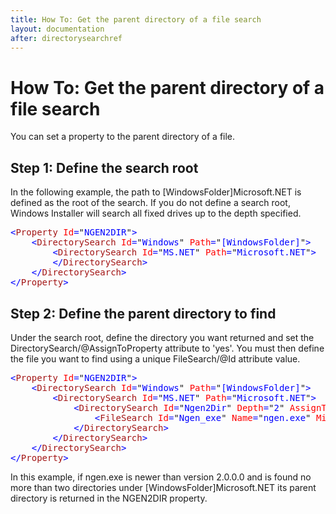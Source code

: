 ```yaml
---
title: How To: Get the parent directory of a file search
layout: documentation
after: directorysearchref
---
```

# How To: Get the parent directory of a file search
You can set a property to the parent directory of a file.

## Step 1: Define the search root
In the following example, the path to [WindowsFolder]Microsoft.NET is defined as the root of the search. If you do not define a search root, Windows Installer will search all fixed drives up to the depth specified.

<pre><span style="COLOR: blue">&lt;</span><span style="COLOR: #a31515">Property </span><span style="COLOR: red">Id</span><span style="COLOR: blue">=</span>"<span style="COLOR: blue">NGEN2DIR</span>"<span style="COLOR: blue">&gt;
    &lt;</span><span style="COLOR: #a31515">DirectorySearch </span><span style="COLOR: red">Id</span><span style="COLOR: blue">=</span>"<span style="COLOR: blue">Windows</span>" <span style="COLOR: red">Path</span><span style="COLOR: blue">=</span>"<span style="COLOR: blue">[WindowsFolder]</span>"<span style="COLOR: blue">&gt;
        &lt;</span><span style="COLOR: #a31515">DirectorySearch </span><span style="COLOR: red">Id</span><span style="COLOR: blue">=</span>"<span style="COLOR: blue">MS.NET</span>" <span style="COLOR: red">Path</span><span style="COLOR: blue">=</span>"<span style="COLOR: blue">Microsoft.NET</span>"<span style="COLOR: blue">&gt;
        &lt;/</span><span style="COLOR: #a31515">DirectorySearch</span><span style="COLOR: blue">&gt;
    &lt;/</span><span style="COLOR: #a31515">DirectorySearch</span><span style="COLOR: blue">&gt;
&lt;/</span><span style="COLOR: #a31515">Property</span><span style="COLOR: blue">&gt;</span></pre>

## Step 2: Define the parent directory to find
Under the search root, define the directory you want returned and set the DirectorySearch/@AssignToProperty attribute to &apos;yes&apos;. You must then define the file you want to find using a unique FileSearch/@Id attribute value.

<pre><span style="COLOR: blue">&lt;</span><span style="COLOR: #a31515">Property </span><span style="COLOR: red">Id</span><span style="COLOR: blue">=</span>"<span style="COLOR: blue">NGEN2DIR</span>"<span style="COLOR: blue">&gt;
    &lt;</span><span style="COLOR: #a31515">DirectorySearch </span><span style="COLOR: red">Id</span><span style="COLOR: blue">=</span>"<span style="COLOR: blue">Windows</span>" <span style="COLOR: red">Path</span><span style="COLOR: blue">=</span>"<span style="COLOR: blue">[WindowsFolder]</span>"<span style="COLOR: blue">&gt;
        &lt;</span><span style="COLOR: #a31515">DirectorySearch </span><span style="COLOR: red">Id</span><span style="COLOR: blue">=</span>"<span style="COLOR: blue">MS.NET</span>" <span style="COLOR: red">Path</span><span style="COLOR: blue">=</span>"<span style="COLOR: blue">Microsoft.NET</span>"<span style="COLOR: blue">&gt;
            &lt;</span><span style="COLOR: #a31515">DirectorySearch </span><span style="COLOR: red">Id</span><span style="COLOR: blue">=</span>"<span style="COLOR: blue">Ngen2Dir</span>" <span style="COLOR: red">Depth</span><span style="COLOR: blue">=</span>"<span style="COLOR: blue">2</span>" <span style="COLOR: red">AssignToProperty</span><span style="COLOR: blue">=</span>"<span style="COLOR: blue">yes</span>"<span style="COLOR: blue">&gt;
                &lt;</span><span style="COLOR: #a31515">FileSearch </span><span style="COLOR: red">Id</span><span style="COLOR: blue">=</span>"<span style="COLOR: blue">Ngen_exe</span>" <span style="COLOR: red">Name</span><span style="COLOR: blue">=</span>"<span style="COLOR: blue">ngen.exe</span>" <span style="COLOR: red">MinVersion</span><span style="COLOR: blue">=</span>"<span style="COLOR: blue">2.0.0.0</span>" <span style="COLOR: blue">/&gt;
            &lt;/</span><span style="COLOR: #a31515">DirectorySearch</span><span style="COLOR: blue">&gt;
        &lt;/</span><span style="COLOR: #a31515">DirectorySearch</span><span style="COLOR: blue">&gt;
    &lt;/</span><span style="COLOR: #a31515">DirectorySearch</span><span style="COLOR: blue">&gt;
&lt;/</span><span style="COLOR: #a31515">Property</span><span style="COLOR: blue">&gt;</span></pre>

In this example, if ngen.exe is newer than version 2.0.0.0 and is found no more than two directories under [WindowsFolder]Microsoft.NET its parent directory is returned in the NGEN2DIR property.
